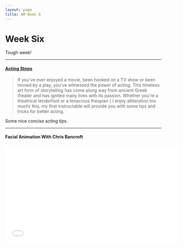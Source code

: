 ```yaml
---
layout: page
title: AM Week 6
---
```


# Week Six

Tough week!

----

#### [Acting Steps](http://www.instructables.com/id/Acting-Tips-2/?ALLSTEPS)

>If you've ever enjoyed a movie, been hooked on a TV show or been moved by a play, you've witnessed the power of acting. This timeless art form of storytelling has come along way from ancient Greek theater and has ignited many lives with its passion. Whether you're a theatrical tenderfoot or a tenacious thespian ( I enjoy alliteration too much) this, my first instructable will provide you with some tips and tricks for better acting.

Some nice concise acting tips.

----

#### Facial Animation With Chris Bancroft

<div class="js-video [vimeo, widescreen]"><iframe width="560" height="315" src="//www.youtube-nocookie.com/embed/pk5--MZ8gnE" frameborder="0" allowfullscreen></iframe></div>


